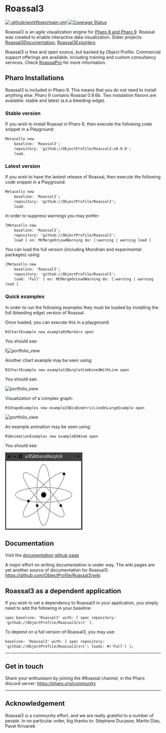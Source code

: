 # Roassal3
[![.github/workflows/main.yml](https://github.com/ObjectProfile/Roassal3/workflows/CI/badge.svg)](https://github.com/ObjectProfile/Roassal3/actions)
[![Coverage Status](https://coveralls.io/repos/github/ObjectProfile/Roassal3/badge.svg?branch=master)](https://coveralls.io/github/ObjectProfile/Roassal3?branch=master)

Roassal3 is an agile visualization engine for [Pharo 8 and Pharo 9](http://pharo.org). Roassal was created to enable interactive data visualization. Sister projects: [Roassal3Documentation](https://github.com/ObjectProfile/Roassal3Documentation), [Roassal3Exporters](https://github.com/ObjectProfile/Roassal3Exporters)

Roassal3 is free and open source, but backed by Object Profile. Commercial support offerings are available, including training and custom consultancy services. Check [RoassalPro](https://github.com/ObjectProfile/Roassal3Documentation/blob/6bbc6a4cb36914e1f79b3a038c32984673a1384f/documentation/RoassalPro.md) for more information.


## Pharo Installations
Roassal3 is included in Pharo 9. This means that you do not need to install anything else. Pharo 9 contains Roassal 0.9.6b.
Two instalation flavors are available: stable and latest (a.k.a bleeding-edge).

### Stable version
If you wish to install Roassal in Pharo 8, then execute the following code snippet in a Playground:

```Smalltalk
Metacello new
    baseline: 'Roassal3';
    repository: 'github://ObjectProfile/Roassal3:v0.9.8';
    load.
```

### Latest version
If you wish to have the lastest release of Roassal, then execute the following code snippet in a Playground:
```Smalltalk
Metacello new
    baseline: 'Roassal3';
    repository: 'github://ObjectProfile/Roassal3';
    load.
```

In order to suppress warnings you may prefer:
```Smalltalk
[Metacello new
    baseline: 'Roassal3';
    repository: 'github://ObjectProfile/Roassal3';
    load ] on: MCMergeOrLoadWarning do: [:warning | warning load ]
```   

You can load the full version (including Mondrian and experimental packages) using:
```Smalltalk
[Metacello new
    baseline: 'Roassal3';
    repository: 'github://ObjectProfile/Roassal3';
    load: 'Full' ] on: MCMergeOrLoadWarning do: [:warning | warning load ]
```

### Quick examples
In order to run the following examples they must be loaded by installing the full (bleeding edge) version of Roassal.

Once loaded, you can execute this in a playground:

```Smalltalk
RSChartExample new example01Markers open
```

You should see:

f<img width="250" height="250" alt="portfolio_view" src="https://user-images.githubusercontent.com/10532890/84400888-9afc6180-abd0-11ea-8258-4bbcbee7bd15.png">

Another chart example may be seen using:
```Smalltalk
RSChartExample new example11BarplotCombinedWithLine open
```

You should see:

<img width="250" height="250" alt="portfolio_view" src="https://user-images.githubusercontent.com/10532890/84400958-b4051280-abd0-11ea-86e5-6b7e59c8a4fa.png">


Visualization of a complex graph:
```Smalltalk
RSShapeExamples new example25BisBimetricLineOnLargeExample open
```

<img width="250" height="250" alt="portfolio_view" src="https://user-images.githubusercontent.com/10532890/84401030-c7b07900-abd0-11ea-81f3-70e09dc163f4.png">

An example animation may be seen using:

```Smalltalk
RSAnimationExamples new example03Atom open
```
You should see:

<img width="250" height="250" alt="atom" src="https://github.com/ObjectProfile/Roassal3/raw/master/images/example03atom.gif?raw=true">

## Documentation

Visit the [documentation github page](https://github.com/ObjectProfile/Roassal3Documentation)

A major effort on writing documentation is under way. The wiki pages are yet another source of documentation for Roassal3: https://github.com/ObjectProfile/Roassal3/wiki


## Roassal3 as a dependent application
If you wish to set a dependency to Roassal3 in your application, you simply need to add the following in your baseline:

```Smalltalk
spec baseline: 'Roassal3' with: [ spec repository: 'github://ObjectProfile/Roassal3/src' ].
```

To depend on a full version of Roassal3, you may use:

```Smalltalk
baseline: 'Roassal3' with: [ spec repository: 'github://ObjectProfile/Roassal3/src'; loads: #('Full') ];
```
_____
## Get in touch
Share your enthusiasm by joining the #Roassal channel, in the Pharo discord server: https://pharo.org/community

_____
## Acknowledgement

Roassal3 is a community effort, and we are really grateful to a number of people. In no particular order, big thanks to:
Stéphane Ducasse, Martin Días, Pavel Krivanek
